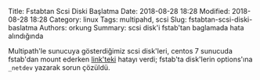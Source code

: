 Title: Fstabtan Scsi Diski Başlatma
Date: 2018-08-28 18:28
Modified: 2018-08-28 18:28
Category: linux
Tags: multipahd, scsi
Slug: fstabtan-scsi-diski-baslatma
Authors: orkung
Summary: scsi disk'i fstab'tan baglamada hata alındığında

Multipath'le sunucuya gösterdiğimiz scsi disk'leri, centos 7 sunucuda fstab'dan mount ederken [link'teki](https://access.redhat.com/solutions/2042843) hatayı verdi; fstab'ta disk'lerin options'ına `_netdev` yazarak sorun çözüldü.

